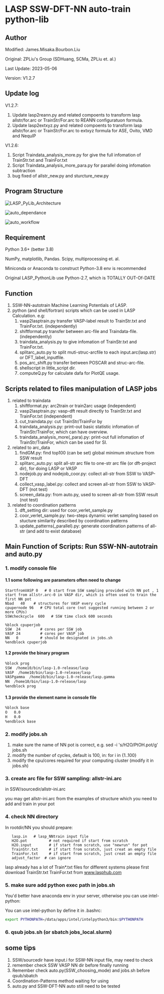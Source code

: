 # LASP SSW-DFT-NN auto-train python-lib

## Author
Modified: James.Misaka.Bourbon.Liu

Original: ZPLiu's Group (SDHuang, SCMa, ZPLiu et. al.)

Last Update: 2023-05-06

Version: V1.2.7

## Update log

V1.2.7: 
1. Update lasp2reann.py and related compoents to transform lasp allstr/for.arc or TrainStr/For.arc to REANN configuratuon formula.
2. Update lasp2extxyz.py and related compoents to transform lasp allstr/for.arc or TrainStr/For.arc to extxyz formula for ASE, Ovito, VMD and NequIP

V1.2.6: 
1. Script Traindata_analysis_more.py for give the full infomation of TrainStr.txt and TrainFor.txt
2. Script Traindata_analysis_more_para.py for parallel doing infomation subtraction
3. bug fixed of allstr_new.py and sturcture_new.py

## Program Structure

![LASP_PyLib_Architecture](image/auto_workflow.png)

![auto_dependance](image/auto_dependance.png)

![auto_workflow](image/auto_workflow.png)


## Requirement

Python 3.6+ (better 3.8)

NumPy, matplotlib, Pandas. Scipy, multiprocessing et. al.

Miniconda or Anaconda to construct Python-3.8 env is recommended

Original LASP_PythonLib use Python-2.7, which is TOTALLY OUT-Of-DATE

## Function

1. SSW-NN-autotrain Machine Learning Potentials of LASP.
2. python (and shell/fortran) scripts which can be used in LASP Calculation. e.g:
   1. vasp2lasptrain.py transfer VASP-label result to TrainStr.txt and TrainFor.txt. (independently)
   2. shiftformat.py transfer between arc-file and Traindata-file. (independently)
   3. traindata_analysis.py to give infomation of TrainStr.txt and TrainFor.txt.
   4. splitarc_auto.py to split muti-struc-arcfile to each input.arc(lasp.str) or DFT_label_inputfile.
   5. pos_arc_shift.py transfer between POSCAR and struc-arc-file.
   6. shellscript in little_script dir.
   7. computeQ.py for calculate dafa for PlotQE usage.

## Scripts related to files manipulation of LASP jobs

1. related to traindata
   1. shiftformat.py: arc2train or train2arc usage (independent)
   2. vasp2lasptrain.py: vasp-dft result directly to TrainStr.txt and TrainFor.txt (independent)
   3. cut_traindata.py: cut TrainStr/TrainFor by
   4. traindata_analysis.py: print-out basic statistic infomation of TrainStr/TrainFor, which can have overview.
   5. traindata_analysis_more(_para).py: print-out full infomation of TrainStr/TrainFor, which can be used for SI.
2. related to arc_data
   1. findGM.py: find top100 (can be set) global minimum structure from SSW result
   2. splitarc_auto.py: split all-str arc file to one-str arc file (or dft-project dir), for doing LASP or VASP
   3. nodejob.py and nodejob_coor.py: collect all-str from SSW to VASP-DFT
   4. collect_vasp_label.py: collect and screen all-str from SSW to VASP-DFT (not test)
   5. screen_data.py: from auto.py, used to screen all-str from SSW result (not test)
3. related to coordination patterns
   1. dft_setting dir: used for coor_verlet_sample.py
   2. coor_verlet_sample.py: two-steps dynamic verlet sampling based on stucture similarity described by coordination patterns
   3. update_patterns(_parallel).py: generate coordination patterns of all-str (and add to exist database)

## Main Function of Scripts: Run SSW-NN-autotrain and auto.py

### 1. modify console file

#### 1.1 some following are parameters often need to change

```shell
StartfromVASP 0   # 0 start from SSW sampling provided with NN pot , 1 start from allstr.arc-0 in VASP dir, which is often used to train the first NN pot
Nbad   40    # structures for VASP every cycle
cpupernode 96   # CPU total core (not suggested running between 2 or more CPUs)
SSWcheckcycle  600   # SSW time clock 600 seconds

%block cpuperjob
SSW  24         # cores per SSW job
VASP 24         # cores per VASP job
NN   0          # should be designated in jobs.sh
%endblock cpuperjob
```

#### 1.2 provide the binary program

```sh
%block prog
SSW  /home10/bin/lasp-1.0-release/lasp
VASP  /home10/bin/lasp-1.0-release/lasp
VASPgamma  /home10/bin/lasp-1.0-release/lasp.gamma
NN  /home10/bin/lasp-1.0-release/lasp
%endblock prog
```

#### 1.3 provide the element name in console file

```sh
%block base
O   0.0
H   0.0
%endblock base
```

### 2. modify jobs.sh

1. make sure the name of NN pot is correct, e.g. sed -i 's/H2O/PtOH.pot/g' jobs.sh
2. modify the number of cycles, default is 100, in: for i in {1..100}
3. modify the cpu/cores required for your computing cluster (modify it in jobs.sh)

### 3. create arc file for SSW sampling:  allstr-ini.arc
   in SSW/sourcedir/allstr-ini.arc

   you may get allstr-ini.arc from the examples of structure which you need to add and train in your pot


### 4. check NN directory
   In rootdir/NN you should prepare:

```shell
   lasp.in   # lasp_NNtrain input file
   H2O.pot          # not required if start from scratch
   H2O.input        # if start from scratch, use "newrun" for pot
   TrainStr.txt     # if start from scratch, just creat an empty file
   TrainFor.txt     # if start from scratch, just creat an empty file
   adjust_factor  # can ignore
```

lasp already has a lot of Train*.txt files for different systems please first download TrainStr.txt TrainFor.txt from www.lasphub.com

### 5. make sure add python exec path in jobs.sh

You'd better have anaconda env in your server, otherwise you can use intel-python:

You can use intel-python by define it in .bashrc:

```sh
export PYTHONPATH=/data/apps/intel/intelpython3/bin:$PYTHONPATH
```

### 6. qsub jobs.sh (or sbatch jobs_local.slurm)


## some tips

1. SSW/sourcedir have input.i for SSW-NN input file, may need to check
2. remember check SSW VASP NN dir before finally running
3. Remember check auto.py(SSW_choosing_mode) and jobs.sh before qsub/sbatch
4. Coordination-Patterns method waiting for using
5. auto.py and SSW-DFT-NN auto still need to be tested
